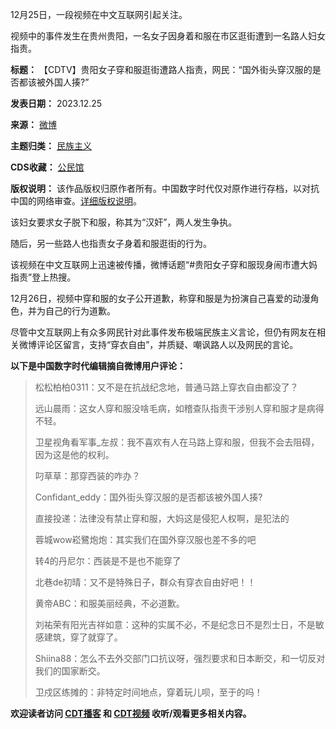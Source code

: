
12月25日，一段视频在中文互联网引起关注。


视频中的事件发生在贵州贵阳，一名女子因身着和服在市区逛街遭到一名路人妇女指责。




**标题：** 【CDTV】贵阳女子穿和服逛街遭路人指责，网民：“国外街头穿汉服的是否都该被外国人揍?”  

**发表日期：** 2023.12.25  

**来源：** [微博](https://chinadigitaltimes.net/space/微博)  

**主题归类：** [民族主义](https://chinadigitaltimes.net/space/民族主义)  

**CDS收藏：** [公民馆](https://chinadigitaltimes.net/space/%E5%85%AC%E6%B0%91%E9%A6%86)  

**版权说明：** 该作品版权归原作者所有。中国数字时代仅对原作进行存档，以对抗中国的网络审查。[详细版权说明](https://chinadigitaltimes.net/chinese/copyright)。


该妇女要求女子脱下和服，称其为“汉奸”，两人发生争执。


随后，另一些路人也指责女子身着和服逛街的行为。


该视频在中文互联网上迅速被传播，微博话题“#贵阳女子穿和服现身闹市遭大妈指责”登上热搜。


12月26日，视频中穿和服的女子公开道歉，称穿和服是为扮演自己喜爱的动漫角色，并为自己的行为道歉。


尽管中文互联网上有众多网民针对此事件发布极端民族主义言论，但仍有网友在相关微博评论区留言，支持“穿衣自由”，并质疑、嘲讽路人以及网民的言论。


**以下是中国数字时代编辑摘自微博用户评论：** 



> 
> 松松柏柏0311：又不是在抗战纪念地，普通马路上穿衣自由都没了？
> 
> 
> 远山晨雨：这女人穿和服没啥毛病，如稽查队指责干涉别人穿和服才是病得不轻。
> 
> 
> 卫星视角看军事\_左叔：我不喜欢有人在马路上穿和服，但我不会去阻碍，因为这是他的权利。
> 
> 
> 叼草草：那穿西装的咋办？
> 
> 
> Confidant\_eddy：国外街头穿汉服的是否都该被外国人揍?
> 
> 
> 直接投递：法律没有禁止穿和服，大妈这是侵犯人权啊，是犯法的
> 
> 
> 蓉城wow崧鷺炮炮：其实我们在国外穿汉服也差不多的吧
> 
> 
> 转4的丹尼尔：西装是不是也不能穿了
> 
> 
> 北巷de初晴：又不是特殊日子，群众有穿衣自由好吧！！
> 
> 
> 黄帝ABC：和服美丽经典，不必道歉。
> 
> 
> 刘祐荣有阳光吉祥如意：这种的实属不必，不是纪念日不是烈士日，不是敏感建筑，穿了就穿了。
> 
> 
> Shiina88：怎么不去外交部门口抗议呀，强烈要求和日本断交，和一切反对我们的国家断交。
> 
> 
> 卫戍区练摊的：非特定时间地点，穿着玩儿呗，至于的吗！
> 
> 
> 


**欢迎读者访问 [CDT播客](https://open.firstory.me/user/cdt/platforms "CDT播客") 和 [CDT视频](https://www.youtube.com/@CDTChinese/videos "CDT视频") 收听/观看更多相关内容。** 


